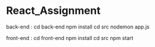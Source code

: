 # React_Assignment
back-end : 
  cd back-end
  npm install
  cd src
  nodemon app.js
  
front-end :
  cd front-end
  npm install
  cd src
  npm start
